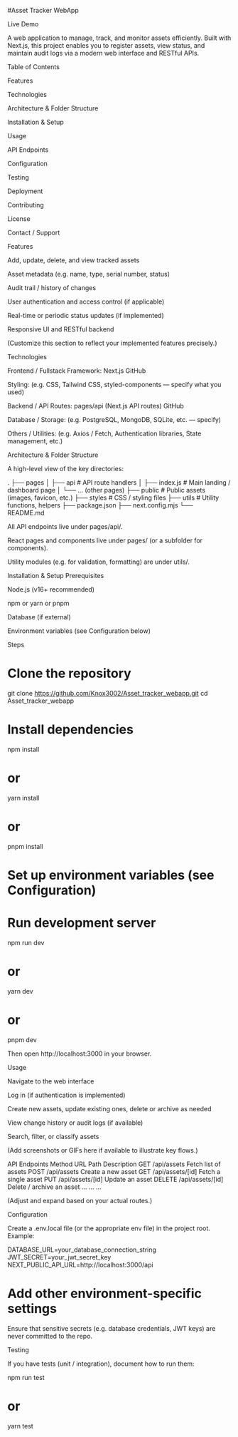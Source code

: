 #Asset Tracker WebApp


Live Demo

A web application to manage, track, and monitor assets efficiently. Built with Next.js, this project enables you to register assets, view status, and maintain audit logs via a modern web interface and RESTful APIs.

Table of Contents

Features

Technologies

Architecture & Folder Structure

Installation & Setup

Usage

API Endpoints

Configuration

Testing

Deployment

Contributing

License

Contact / Support

Features

Add, update, delete, and view tracked assets

Asset metadata (e.g. name, type, serial number, status)

Audit trail / history of changes

User authentication and access control (if applicable)

Real-time or periodic status updates (if implemented)

Responsive UI and RESTful backend

(Customize this section to reflect your implemented features precisely.)

Technologies

Frontend / Fullstack Framework: Next.js 
GitHub

Styling: (e.g. CSS, Tailwind CSS, styled-components — specify what you used)

Backend / API Routes: pages/api (Next.js API routes) 
GitHub

Database / Storage: (e.g. PostgreSQL, MongoDB, SQLite, etc. — specify)

Others / Utilities: (e.g. Axios / Fetch, Authentication libraries, State management, etc.)

Architecture & Folder Structure

A high-level view of the key directories:

.
├── pages
│   ├── api         # API route handlers
│   ├── index.js    # Main landing / dashboard page
│   └── … (other pages)
├── public          # Public assets (images, favicon, etc.)
├── styles          # CSS / styling files
├── utils           # Utility functions, helpers
├── package.json
├── next.config.mjs
└── README.md



All API endpoints live under pages/api/.

React pages and components live under pages/ (or a subfolder for components).

Utility modules (e.g. for validation, formatting) are under utils/.

Installation & Setup
Prerequisites

Node.js (v16+ recommended)

npm or yarn or pnpm

Database (if external)

Environment variables (see Configuration below)

Steps
# Clone the repository
git clone https://github.com/Knox3002/Asset_tracker_webapp.git
cd Asset_tracker_webapp

# Install dependencies
npm install
# or
yarn install
# or
pnpm install

# Set up environment variables (see Configuration)

# Run development server
npm run dev
# or
yarn dev
# or
pnpm dev


Then open http://localhost:3000
 in your browser.

Usage

Navigate to the web interface

Log in (if authentication is implemented)

Create new assets, update existing ones, delete or archive as needed

View change history or audit logs (if available)

Search, filter, or classify assets

(Add screenshots or GIFs here if available to illustrate key flows.)

API Endpoints
Method	URL Path	Description
GET	/api/assets	Fetch list of assets
POST	/api/assets	Create a new asset
GET	/api/assets/[id]	Fetch a single asset
PUT	/api/assets/[id]	Update an asset
DELETE	/api/assets/[id]	Delete / archive an asset
…	…	…

(Adjust and expand based on your actual routes.)

Configuration

Create a .env.local file (or the appropriate env file) in the project root. Example:

DATABASE_URL=your_database_connection_string
JWT_SECRET=your_jwt_secret_key
NEXT_PUBLIC_API_URL=http://localhost:3000/api
# Add other environment-specific settings


Ensure that sensitive secrets (e.g. database credentials, JWT keys) are never committed to the repo.

Testing

If you have tests (unit / integration), document how to run them:

npm run test
# or
yarn test
